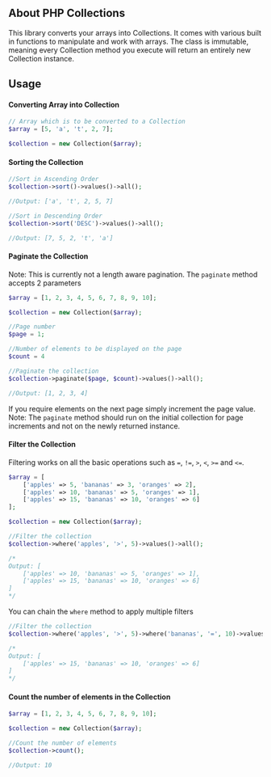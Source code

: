 ## About PHP Collections

This library converts your arrays into Collections. It comes with various built in functions to manipulate and work with arrays. The class is immutable, meaning every Collection method you execute will return an entirely new Collection instance.

## Usage

#### Converting Array into Collection
```php
// Array which is to be converted to a Collection
$array = [5, 'a', 't', 2, 7];

$collection = new Collection($array);
```

#### Sorting the Collection
```php
//Sort in Ascending Order
$collection->sort()->values()->all();

//Output: ['a', 't', 2, 5, 7]

//Sort in Descending Order
$collection->sort('DESC')->values()->all();

//Output: [7, 5, 2, 't', 'a']
```

#### Paginate the Collection
Note: This is currently not a length aware pagination.
The `paginate` method accepts 2 parameters
```php
$array = [1, 2, 3, 4, 5, 6, 7, 8, 9, 10];

$collection = new Collection($array);

//Page number
$page = 1;

//Number of elements to be displayed on the page
$count = 4

//Paginate the collection
$collection->paginate($page, $count)->values()->all();

//Output: [1, 2, 3, 4]
```

If you require elements on the next page simply increment the page value.
Note: The `paginate` method should run on the initial collection for page increments and not on the newly returned instance.

#### Filter the Collection
Filtering works on all the basic operations such as `=`, `!=`, `>`, `<`, `>=` and `<=`.
```php
$array = [
    ['apples' => 5, 'bananas' => 3, 'oranges' => 2],
    ['apples' => 10, 'bananas' => 5, 'oranges' => 1],
    ['apples' => 15, 'bananas' => 10, 'oranges' => 6]
];

$collection = new Collection($array);

//Filter the collection
$collection->where('apples', '>', 5)->values()->all();

/*
Output: [
    ['apples' => 10, 'bananas' => 5, 'oranges' => 1],
    ['apples' => 15, 'bananas' => 10, 'oranges' => 6]
]
*/
```
You can chain the `where` method to apply multiple filters
```php
//Filter the collection
$collection->where('apples', '>', 5)->where('bananas', '=', 10)->values()->all();

/*
Output: [
    ['apples' => 15, 'bananas' => 10, 'oranges' => 6]
]
*/
```

#### Count the number of elements in the Collection
```php
$array = [1, 2, 3, 4, 5, 6, 7, 8, 9, 10];

$collection = new Collection($array);

//Count the number of elements
$collection->count();

//Output: 10